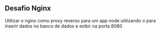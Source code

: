 ## Desafio Nginx

Utilizar o nginx como proxy reverso para um app node utilizando o para inserir dados no banco de dados e exibir na porta 8080